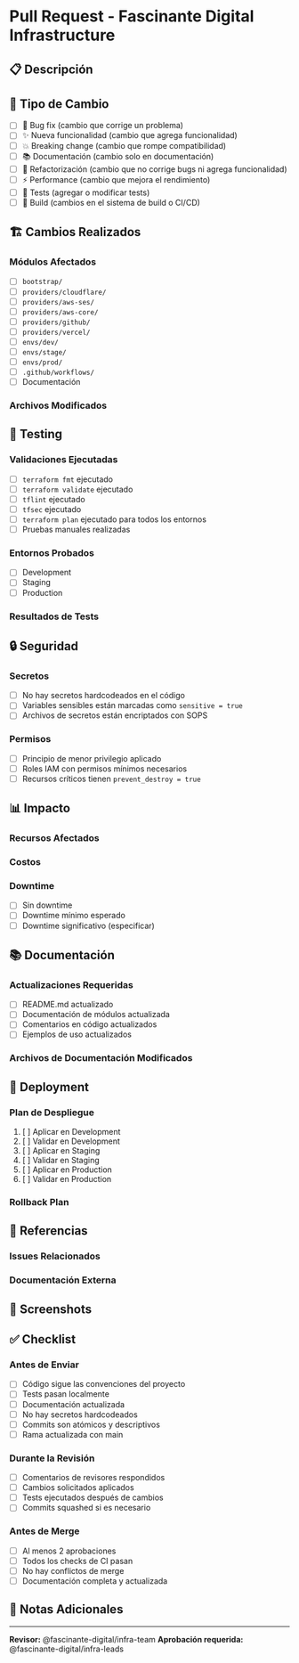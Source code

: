 # Pull Request - Fascinante Digital Infrastructure

## 📋 Descripción

<!-- Describe brevemente los cambios realizados en este PR -->

## 🎯 Tipo de Cambio

- [ ] 🐛 Bug fix (cambio que corrige un problema)
- [ ] ✨ Nueva funcionalidad (cambio que agrega funcionalidad)
- [ ] 💥 Breaking change (cambio que rompe compatibilidad)
- [ ] 📚 Documentación (cambio solo en documentación)
- [ ] 🔧 Refactorización (cambio que no corrige bugs ni agrega funcionalidad)
- [ ] ⚡ Performance (cambio que mejora el rendimiento)
- [ ] 🧪 Tests (agregar o modificar tests)
- [ ] 🔨 Build (cambios en el sistema de build o CI/CD)

## 🏗️ Cambios Realizados

<!-- Lista detallada de los cambios realizados -->

### Módulos Afectados
- [ ] `bootstrap/`
- [ ] `providers/cloudflare/`
- [ ] `providers/aws-ses/`
- [ ] `providers/aws-core/`
- [ ] `providers/github/`
- [ ] `providers/vercel/`
- [ ] `envs/dev/`
- [ ] `envs/stage/`
- [ ] `envs/prod/`
- [ ] `.github/workflows/`
- [ ] Documentación

### Archivos Modificados
<!-- Lista de archivos modificados -->

## 🧪 Testing

### Validaciones Ejecutadas
- [ ] `terraform fmt` ejecutado
- [ ] `terraform validate` ejecutado
- [ ] `tflint` ejecutado
- [ ] `tfsec` ejecutado
- [ ] `terraform plan` ejecutado para todos los entornos
- [ ] Pruebas manuales realizadas

### Entornos Probados
- [ ] Development
- [ ] Staging
- [ ] Production

### Resultados de Tests
<!-- Incluir capturas de pantalla o logs de tests si es relevante -->

## 🔒 Seguridad

### Secretos
- [ ] No hay secretos hardcodeados en el código
- [ ] Variables sensibles están marcadas como `sensitive = true`
- [ ] Archivos de secretos están encriptados con SOPS

### Permisos
- [ ] Principio de menor privilegio aplicado
- [ ] Roles IAM con permisos mínimos necesarios
- [ ] Recursos críticos tienen `prevent_destroy = true`

## 📊 Impacto

### Recursos Afectados
<!-- Lista de recursos de AWS/Cloudflare que serán creados/modificados/eliminados -->

### Costos
<!-- Estimación de impacto en costos (si aplica) -->

### Downtime
- [ ] Sin downtime
- [ ] Downtime mínimo esperado
- [ ] Downtime significativo (especificar)

## 📚 Documentación

### Actualizaciones Requeridas
- [ ] README.md actualizado
- [ ] Documentación de módulos actualizada
- [ ] Comentarios en código actualizados
- [ ] Ejemplos de uso actualizados

### Archivos de Documentación Modificados
<!-- Lista de archivos de documentación modificados -->

## 🚀 Deployment

### Plan de Despliegue
1. [ ] Aplicar en Development
2. [ ] Validar en Development
3. [ ] Aplicar en Staging
4. [ ] Validar en Staging
5. [ ] Aplicar en Production
6. [ ] Validar en Production

### Rollback Plan
<!-- Plan de rollback en caso de problemas -->

## 🔗 Referencias

### Issues Relacionados
<!-- Lista de issues relacionados (ej: Closes #123) -->

### Documentación Externa
<!-- Enlaces a documentación externa relevante -->

## 📸 Screenshots

<!-- Capturas de pantalla de cambios visuales o de configuración -->

## ✅ Checklist

### Antes de Enviar
- [ ] Código sigue las convenciones del proyecto
- [ ] Tests pasan localmente
- [ ] Documentación actualizada
- [ ] No hay secretos hardcodeados
- [ ] Commits son atómicos y descriptivos
- [ ] Rama actualizada con main

### Durante la Revisión
- [ ] Comentarios de revisores respondidos
- [ ] Cambios solicitados aplicados
- [ ] Tests ejecutados después de cambios
- [ ] Commits squashed si es necesario

### Antes de Merge
- [ ] Al menos 2 aprobaciones
- [ ] Todos los checks de CI pasan
- [ ] No hay conflictos de merge
- [ ] Documentación completa y actualizada

## 📝 Notas Adicionales

<!-- Cualquier información adicional relevante -->

---

**Revisor:** @fascinante-digital/infra-team
**Aprobación requerida:** @fascinante-digital/infra-leads
